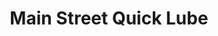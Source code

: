 ---
title: "Main Street Quick Lube"
url: /williamston/main-street-quick-lube/
shop: Autowerkstatt
---